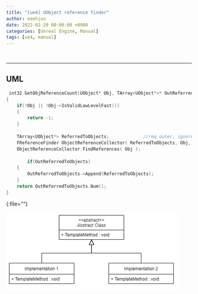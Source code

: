```yaml
---
title: "[ue4] UObject reference finder"
author: eeehjun
date: 2022-02-20 00:00:00 +0900
categories: [Unreal Engine, Manual]
tags: [ue4, manual]
---
```




<!-- begin preview line -->
<br/>
<!-- end preview line -->


---
## UML
```cpp
 int32 GetObjReferenceCount(UObject* Obj, TArray<UObject*>* OutReferredToObjects = nullptr)
{
    if(!Obj || !Obj->IsValidLowLevelFast()) 
    {
        return -1;
    }

    TArray<UObject*> ReferredToObjects;				//req outer, ignore archetype, recursive, ignore transient
    FReferenceFinder ObjectReferenceCollector( ReferredToObjects, Obj, false, true, true, false);
    ObjectReferenceCollector.FindReferences( Obj );

        if(OutReferredToObjects)
    {
        OutReferredToObjects->Append(ReferredToObjects);
    }
    return OutReferredToObjects.Num();
}
```
{:file=""}


![](/assets/img/design/template-method-pattern-uml.png)
